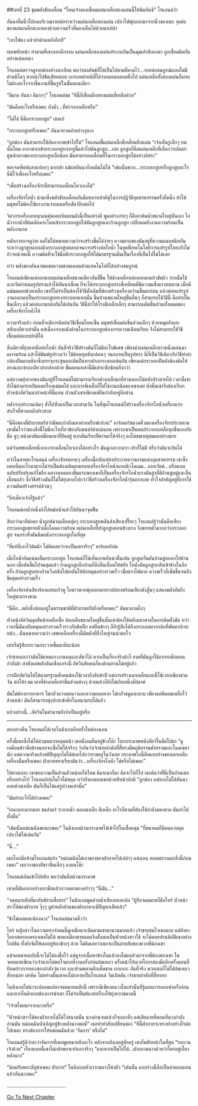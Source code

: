 ##บทที่ 23 ขุมพลังขับเคลื่อน
“ไหนเจ้าลองเชื่อมแผ่นเหล็กสองแผ่นนี้ให้ติดกันซิ” โรแลนด์ว่า


อันนายื่นนิ้วไปกดบริเวณรอยต่อระหว่างแผ่นเหล็กสองแผ่น เปลวไฟพุ่งออกมาจากนิ้วของเธอ จุดต่อของแผ่นเหล็กละลายลงด้วยความเร็วที่มองเห็นได้ด้วยตาเปล่า


“เบาไฟลง แล้วทำด้านหลังอีกที”


เธอพยักหน้า ทำตามที่เขาบอกอีกรอบ แผ่นเหล็กสองแผ่นประกบกันเป็นมุมเก้าสิบองศา ถูกเชื่อมติดกันอย่างแน่นหนา


โรแลนด์ตรวจดูรอยต่ออย่างละเอียด พบว่าผลลัพธ์ที่ได้เป็นไปตามที่คาดไว้...รอยต่อสมบูรณ์แบบไม่มีตำหนิใดๆ หากนำไปขัดเสียหน่อย เอารอยตำหนิที่ได้จากตอนหลอมทิ้งไป แผ่นเหล็กทั้งสองแผ่นก็แทบไม่ต่างอะไรจากชิ้นงานที่ขึ้นรูปในขั้นตอนเดียว


“ดีมาก อันนา ดีมากๆ” โรแลนด์ชม “ทีนี้ก็เชื่อมอีกสองแผ่นที่เหลือด้วย”


“มันคืออะไรหรือเพคะ ถังน้ำ...ที่ทำจากเหล็กหรือ”


“ไม่ใช่ นี่คือกระบอกสูบ” เขาแก้


“กระบอกสูบหรือเพคะ” อันนาทวนคำอย่างงุนงง


“ถูกต้อง มันสามารถใช้อัดอากาศเข้าไปได้” โรแลนด์ชี้แผ่นเหล็กสี่เหลี่ยมอีกแผ่น “เจ้าเห็นรูเล็กๆ บนนั้นไหม อากาศจะเข้ากระบอกสูบจากรูนี้แล้วไปดันลูกสูบ...เอ่อ ลูกสูบก็คือแผ่นเหล็กที่เล็กกว่าเส้นผ่าศูนย์กลางของกระบอกสูบเล็กน้อย มันสามารถเคลื่อนที่ในกระบอกสูบได้อย่างอิสระ”


พอเจอศัพท์แสงแปลกๆ มากเข้า แม้แต่อันนาก็อดมึนไม่ได้ “เช่นนั้นพวก...กระบอกสูบหรือลูกสูบอะไรนี่มีไว้เพื่ออะไรหรือเพคะ”


“เพื่อสร้างเครื่องจักรที่สามารถเคลื่อนไหวเองได้”


เครื่องจักรไอน้ำ นำมาซึ่งพลังขับเคลื่อนอันมีบทบาทสำคัญในการปฏิวัติอุตสาหกรรมครั้งที่หนึ่ง ทำให้มนุษย์ไม่ต้องใช้แรงงานจากคนหรือสัตว์อีกต่อไป


วิศวกรเครื่องกลทุกคนคุ้นเคยกับแผนผังนี้เป็นอย่างดี พูดอย่างง่ายๆ ก็คือกาต้มน้ำขนาดใหญ่นั่นเอง ไอน้ำจากน้ำที่ต้มเดือดจะไหลเข้ากระบอกสูบไปดันลูกสูบและก้านลูกสูบ เปลี่ยนพลังงานความร้อนเป็นพลังงานกล


หลักการอาจดูง่าย แต่ไม่ได้หมายความว่าจะสร้างขึ้นได้ง่ายๆ ความยากของมันอยู่ที่ความแนบสนิทกันระหว่างลูกสูบและผนังกระบอกสูบตลอดจนการสร้างท่อไอน้ำ ในยุคที่เทคโนโลยีการแปรรูปโลหะยังไม่ก้าวหน้าพอนี้ ความคิดที่จะใช้มือตีกระบอกสูบให้ได้มาตรฐานนั้นเป็นเรื่องที่เป็นไปไม่ได้เลย


ทว่า พลังของอันนาชดเชยความขาดแคลนด้านเทคโนโลยีได้อย่างสมบูรณ์


โรแลนด์เพียงแค่ออกแบบแผ่นเหล็กขนาดเดียวกันสี่ชิ้น ให้ช่างเหล็กหล่อออกมาแล้วขัดผิว จากนั้นใช้ฉากวัดกำหนดรูปทรงแล้วให้อันนาเชื่อม ก็จะได้กระบอกสูบทรงสี่เหลี่ยมที่มีความแข็งแรงทนทาน เมื่อมีแม่มดคอยช่วยเหลือ เขาก็ไม่จำเป็นต้องใช้วิธีดั้งเดิมที่ต้องสร้างเครื่องคว้านขึ้นมาก่อน แล้วค่อยแปรรูปงานออกมาเป็นกระบอกสูบทรงกระบอกแบบนั้น ชิ้นส่วนขนาดใหญ่ชิ้นอื่นๆ ก็สามารถใช้วิธีนี้ คือทำเป็นชิ้นเล็กๆ แล้วค่อยเอามาต่อกันได้เช่นกัน วิธีนี้ทำให้โรงตีเหล็กเล็กๆ สามารถผลิตชิ้นส่วนทั้งหมดของเครื่องจักรไอน้ำได้


ความจริงแล้ว ก่อนที่จะมีการคิดค้นวิธีเชื่อมโลหะขึ้น มนุษย์เชื่อมต่อชิ้นส่วนเล็กๆ ด้วยหมุดย้ำและสลักเกลียวเท่านั้น แต่เนื่องจากผนังด้านในกระบอกสูบต้องการความเนียนเรียบ จึงไม่สามารถใช้วิธีเชื่อมต่อแบบปกติได้


สิ่งเดียวที่ยุ่งยากคือท่อไอน้ำ อันที่จริงวิธีสร้างมันก็ไม่มีอะไรพิเศษ เพียงนำแผ่นเหล็กยาวหนึ่งแผ่นมาเผาจนร้อน แล้วใส่พิมพ์รูปรางเว้า ใช้ค้อนทุบทีละค้อนๆ จนกลายเป็นรูปทรง นี่ก็เป็นวิธีเดียวกับวิธีทำลำกล้องปืนคาบศิลาซึ่งบรรจุกระสุนและดินปืนทางปากกระบอกเช่นกัน เพียงแต่กระบอกปืนยังต้องดัดให้ตรงและเซาะเกลียวลำกล้องด้วย ขั้นตอนเหล่านี้มีแต่จะซับซ้อนยิ่งกว่า


แต่ความยุ่งยากของมันอยู่ที่โรแลนด์ไม่สามารถเรียกช่างเหล็กมาที่สวนดอกไม้หลังปราสาทได้ เวลานี้เขายังไม่สามารถเปิดเผยเรื่องแม่มดได้ และการตีเหล็กก็ไม่ใช่งานถนัดของเขาเลย ดังนั้นเขาจึงต้องเรียกหัวหน้าอัศวินมาทำหน้าที่นี้แทน ส่วนตัวเขาเพียงแต่ยืนกำกับอยู่อีกด้าน


หลังจากทำงานเดิมๆ ซ้ำไปซ้ำมาเป็นเวลาสามวัน ในที่สุดโรแลนด์ก็สร้างเครื่องจักรไอน้ำเครื่องแรกสำเร็จที่สวนหลังปราสาท


“นี่คือของที่ฝ่าบาทตรัสว่ามีพละกำลังมหาศาลหรือพ่ะย่ะค่ะ” คาร์เตอร์ขมวดคิ้วมองเครื่องจักรประหลาด เขามั่นใจว่าของสิ่งนี้่ไม่มีอะไรเกี่ยวข้องกับมนตร์ดำแน่นอน เพราะเขาเป็นคนประกอบเหล็กทุกชิ้นเองกับมือ ดูๆ หน้าตามันเหมือนเตาที่ปิดอยู่ หากมันเรียกปีศาจมาได้จริงๆ คงไม่สมเหตุสมผลอย่างมาก


แต่ว่าเศษเหล็กหนึ่งกองจะเคลื่อนไหวเองได้อย่างไร มันดูเงอะงะมาก เท้าก็ไม่มี หรือว่ามันจะบินได้


ทว่าในสายตาโรแลนด์ เครื่องจักรหยาบๆ เครื่องนี้กลับเปล่งประกายความงามแห่งอุตสาหกรรม เขาซึ่งเคยเห็นอะไรมามากไม่จำเป็นต้องเดินตามรอยเครื่องจักรไอน้ำแบบนิวโคเมน...แบบวัตต์...หรือแบบฉบับปรับปรุงแก้ไขอีก ผลงานทดลองชิ้นแรกของเขาก็เป็นเครื่องจักรไอน้ำแรงดันสูงที่มีก้านสูบคู่และลิ้นเลื่อนแล้ว ซึ่งวิธีสร้างมันก็ไม่ได้ยุ่งยากไปกว่าวิธีสร้างเครื่องจักรไอน้ำรุ่นแรกเลย หัวใจสำคัญอยู่ที่การใช้ความคิดสร้างสรรค์ล้วนๆ


“อีกเดี๋ยวเจ้าก็รู้แล้ว”


โรแลนด์เทน้ำหนึ่งถังใส่หม้อน้ำแล้วให้อันนาจุดฟืน


สิบกว่านาทีต่อมา น้ำถูกต้มจนเดือดปุดๆ กระบอกสูบพลันส่งเสียงเปรี๊ยะๆ โรแลนด์รู้ว่านั่นคือเสียงกระบอกสูบขยายตัวเมื่อโดนความร้อน แผ่นเหล็กที่ทำลูกสูบค่อนข้างบาง จึงขยายตัวมากกว่ากระบอกสูบ จนกระทั่งดันติดผนังกระบอกสูบในที่สุด


“ที่แท้ก็เอาไว้ต้มน้ำ ไม่คิดเลยว่าจะเป็นเตาจริงๆ” คาร์เตอร์บ่น


เมื่อไอน้ำอัดแน่นเต็มกระบอกสูบ โรแลนด์ก็ได้เห็นภาพอันน่าตื่นเต้น ลูกสูบเริ่มดันก้านสูบออกไปด้านนอก เมื่อดันขึ้นไปจนสุดแล้ว ก้านลูกสูบอีกก้านก็ดึงลิ้นเลื่อนให้ขยับ ไอน้ำดันลูกสูบกลับเข้าข้างในอีกครั้ง ก้านลูกสูบสองก้านวิ่งสลับไปมาดันให้ล้อหมุนอย่างรวดเร็ว เมื่อแรงไฟมาก ความเร็วก็เพิ่มขึ้นจนถึงขีดสุดอย่างรวดเร็ว


เครื่องจักรส่งเสียงร้องแสบแก้วหู ไอขาวพวยพุ่งออกมาทางปล่องพร้อมเสียงดังปู๊นๆ แสดงพลังอันยิ่งใหญ่น่าเกรงขาม


“นี่คือ...พลังซึ่งซ่อนอยู่ในธรรมชาติที่ฝ่าบาทตรัสถึงหรือเพคะ” อันนาถามอึ้งๆ


หัวหน้าอัศวินผุดสีหน้าเหลือเชื่อ ล้อเหล็กขนาดใหญ่ชิ้นนั้นเขาต้องใช้พลังมหาศาลในการติดตั้งมัน ทว่าเวลานี้มันกลับหมุนอย่างรวดเร็วราวกับติดปีก แค่ยืนข้างๆ ก็ยังรู้สึกได้ถึงกระแลสมจากล้อที่พัดมาปะทะหน้า...นั่นหมายความว่า เศษเหล็กเครื่องนี้มีพลังที่ยิ่งใหญ่จนน่าตกใจ


เขาเริ่มรู้สึกกระวนกระวายขึ้นมาทีละน้อย


เจ้าชายบอกว่ามันใช้แทนแรงงานคนและสัตว์ได้ หากเป็นเรื่องจริงล่ะก็ ยามที่มันถูกใช้ลากรถศึกแทนกำลังม้า ลำพังแค่พลังอันแข็งแกร่งนี้ อัศวินสิบคนก็คงต้านทานไม่อยู่แล้ว


การฝึกอัศวินให้ได้มาตรฐานสักคนต้องใช้เวลาถึงสิบห้าปี แต่การสร้างเตาเหล็กแบบนี้ใช้เวลาเพียงสามวัน ต่อให้รวมเวลาที่ช่างเหล็กทำชิ้นส่วนต่างๆ ด้วยแล้วก็ยังไม่เกินหนึ่งสัปดาห์


มันไม่ต้องการอาหาร ไม่กลัวความหนาวและความอดอยาก ไม่กลัวธนูและดาบ เพียงแค่ติดคมเหล็กไว้ด้านหน้า มันก็สามารถพุ่งปะทะข้าศึกในสนามรบได้แล้ว


แล้วอย่างนี้...อัศวินในตำนานยังจำเป็นอยู่หรือ


********************


ตกกลางคืน โรแลนด์ได้เจอไนติงเกลอีกครั้งในห้องนอน


ครั้งนี้เธอซึ่งไม่ได้สวมหมวกคลุมหน้า เธอนั่งอมยิ้มอยู่ข้างโต๊ะ โบกกระดาษหนังสัตว์ในมือไปมา “ดูเหมือนข่าวลือข้างนอกจะเชื่อไม่ได้จริงๆ ว่ากันว่าเจ้าชายลำดับที่สี่ทรงมีพฤติกรรมต่ำทรามและโฉดเขลานัก แต่ความจริงแล้วสติปัญญาไม่ได้ด้อยไปกว่าราชครูในวังเลย กระดาษใบนี้คือแบบร่างของเตาเหล็กเครื่องนั้นหรือเพคะ ฝ่าบาททรงเรียกมันว่า...เครื่องจักรไอน้ำ ใช่หรือไม่เพคะ”


ให้ตายเถอะ เขาขอความเป็นส่วนตัวหน่อยได้ไหม คิดจะมาก็มา คิดจะไปก็ไป เธอคิดว่าที่้นี่เป็นบ้านเธอหรืออย่างไร! โรแลนด์บ่นในใจไม่หยุด ทว่ายังคงตอบเธอด้วยสีหน้าปกติ “ถูกต้อง แต่หากไม่ได้อันนาคอยช่วยเหลือ มันก็เป็นได้แค่รูปวาดเท่านั้น”


“มันทำอะไรได้บ้างเพคะ”


“เยอะแยะมากมาย ขนส่งแร่ ระบายน้ำ หลอมเหล็ก ตีเหล็ก อะไรก็ตามที่ต้องใช้กำลังมหาศาล มันทำได้ทั้งนั้น”


“เช่นนั้นหม่อมฉันขอนะเพคะ” ไนติงเกลม้วนกระดาษใส่เข้าไปในเสื้อคลุม “ที่สมาคมก็มีคนควบคุมเปลวไฟได้เช่นกัน”


“นี่...”


เธอโบกมือห้ามโรแลนด์แย้ง “หม่อมฉันไม่เอาของของฝ่าบาทไปเปล่าๆ แน่นอน ทอดพระเนตรสิ่งนี้ก่อนเพคะ” เธอวางของสีขาวชิ้นเล็กๆ ลงบนโต๊ะ


โรแลนด์เดินเข้าไปหยิบ พบว่ามันคือม้วนกระดาษ


เขาคลี่มันออกอย่างเบามือแล้วกวาดตามองคร่าวๆ “นี่มัน...”


“จดหมายลับที่มากับพิราบสื่อสาร” ไนติงเกลพูดด้วยน้ำเสียงหยอกล้อ “ผู้รับจดหมายก็คือไทร์ หัวหน้าสาวใช้ของฝ่าบาท จุ๊ๆๆ ดูท่าหลังบ้านของฝ่าบาทจะมีปัญหาเสียแล้ว”


“ข้าไม่เคยแตะต้องนาง” โรแลนด์ขมวดคิ้วว่า


ไทร์ หญิงสาวในความทรงจำคนนี้ดูเหมือนจะติดตามเขามานานมากแล้ว เจ้าชายสนใจเธอมาก แต่ยังหาโอกาสครอบครองเธอไม่ได้ พอมาเมืองชายแดนจึงตั้งเธอเป็นหัวหน้าสาวใช้ จะได้คอยปรนนิบัติเขาอย่างใกล้ชิด ทั้งยังจัดให้เธออยู่ห้องข้างๆ ด้วย ไม่คิดเลยว่าเธอจะเป็นสายลับของพวกพี่น้องเขา


แม้จดหมายฉบับนี้จะไม่ได้ลงชื่อไว้ แต่ดูจากเนื้อหาข้างในแล้วคงไม่แคล้วมาจากพี่น้องของเขา ในจดหมายเขียนว่าเจ้านายไม่พอใจมากที่งานครั้งก่อนล้มเหลว ครั้งหน้าให้ฉวยโอกาสลงมืออีกครั้งตอนที่ป้อมปราการลองซองกำลังวุ่นวาย และห้ามพลาดอีกเด็ดขาด เอาเถอะ อันที่จริง พวกเธอก็ไม่ได้ล้มเหลวสักหน่อย เขาคิด ไม่อย่างนั้นเขาคงไม่กลายเป็นโรแลนด์ วิมเบิลดัน เจ้าชายลำดับที่สี่หรอก


ไนติงเกลไม่น่าจะปลอมแปลงจดหมายฉบับนี้ เพราะมีเพียงคนวงในเท่านั้นที่รู้แผนการลอบฆ่าครั้งก่อน และหากไนติงเกลต้องการฆ่าเขา ก็ไม่จำเป็นต้องทำเรื่องให้ยุ่งยากขนาดนี้


“เจ้าขโมยมาจากนางหรือ”


“หัวหน้าสาวใช้ของฝ่าบาทไม่ได้โง่ขนาดนั้น นางอ่านจบแล้วก็จะเผาทิ้ง แต่เสียดายที่ตอนที่นางกำลังอ่านมัน หม่อมฉันบังเอิญอยู่ข้างหลังนางพอดี” เธอทำท่าสับเปลี่ยนของ “ทีนี้ฝ่าบาทจะทรงทำอย่างไรต่อไปเพคะ ทรงต้องการให้หม่อมฉันช่วย ‘จัดการ’ หรือไม่”


โรแลนด์รู้ดีว่าคำว่าจัดการที่เธอพูดหมายถึงอะไร หลังจากลังเลอยู่สักครู่ เขาก็พยักหน้าในที่สุด “รบกวนเจ้าด้วย” เรื่องแบบนี้เขาไม่กล้าพอจะทำเองจริงๆ “และหากเป็นไปได้...ฝากถามนางด้วยว่าใครอยู่เบื้องหลังนาง”


“น้อมรับพระบัญชาเพคะ ฝ่าบาท” ไนติงเกลหัวเราะพลางโค้งตัว “เช่นนั้น แบบร่างนี้ถือเป็นค่าตอบแทนแล้วกันนะเพคะ”


........................................


[Go To Next Chapter]( ./24.md)